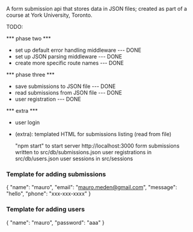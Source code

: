 A form submission api that stores data in JSON files; created as part of a course at York University, Toronto.

TODO:

*** phase two ***
* set up default error handling middleware  --- DONE
* set up JSON parsing middleware            --- DONE
* create more specific route names          --- DONE

*** phase three ***
* save submissions to JSON file             --- DONE
* read submissions from JSON file           --- DONE
* user registration                         --- DONE

*** extra ***
* user login
* (extra): templated HTML for submissions listing (read from file)

    "npm start" to start server
    http://localhost:3000
    form submissions written to src/db/submissions.json
    user registrations in src/db/users.json
    user sessions in src/sessions

### Template for adding submissions ###
{
    "name": "mauro",
    "email": "mauro.meden@gmail.com",
    "message": "hello",
    "phone": "xxx-xxx-xxxx"
}

### Template for adding users ###
{
    "name": "mauro",
    "password": "aaa"
}